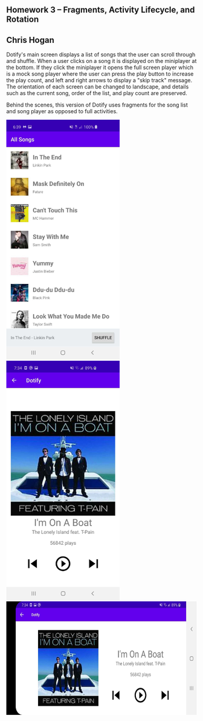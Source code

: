 ## Homework 3 – Fragments, Activity Lifecycle, and Rotation
## Chris Hogan

Dotify's main screen displays a list of songs that the user  can scroll through and shuffle.
When a user clicks on a song it is displayed on the miniplayer at the bottom.
If they click the miniplayer it opens the full screen player which is a mock song player where the user can press the play button to increase the play count, and left and right arrows to display a "skip track" message.
The orientation of each screen can be changed to landscape, and details such as the current song, order of the list, and play count are preserved.

Behind the scenes, this version of Dotify uses fragments for the song list and song player as opposed to full activities.


<img src="screenshots/DotifyListScreen.jpg" width="300">
<img src="screenshots/DotifyPortrait.jpg" width="300">
<img src="screenshots/DotifyLandscape.jpg" height="300">
